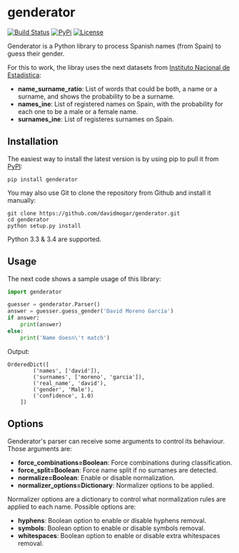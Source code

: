 # genderator

[![Build Status](https://img.shields.io/travis/davidmogar/genderator.svg)](https://travis-ci.org/davidmogar/genderator)
[![PyPi](https://img.shields.io/pypi/v/genderator.svg)](https://pypi.python.org/pypi/genderator)
[![License](https://img.shields.io/github/license/davidmogar/genderator.svg)](https://github.com/davidmogar/genderator/blob/master/LICENSE)

Genderator is a Python library to process Spanish names (from Spain) to guess their
gender.

For this to work, the libray uses the next datasets from [Instituto
Nacional de Estadística](http://www.ine.es):

-  **name\_surname\_ratio**: List of words that could be both, a name or
   a surname, and shows the probability to be a surname.
-  **names\_ine**: List of registered names on Spain, with the
   probability for each one to be a male or a female name.
-  **surnames\_ine**: List of registeres surnames on Spain.

## Installation

The easiest way to install the latest version is by using pip to pull it
from [PyPI](https://pypi.python.org/pypi/genderator):

```
pip install genderator
```

You may also use Git to clone the repository from Github and install it
manually:

```
git clone https://github.com/davidmogar/genderator.git
cd genderator
python setup.py install
```

Python 3.3 & 3.4 are supported.

## Usage

The next code shows a sample usage of this library:

``` python
import genderator

guesser = genderator.Parser()
answer = guesser.guess_gender('David Moreno García')
if answer:
    print(answer)
else:
    print('Name doesn\'t match')
```

Output:

```
OrderedDict([
        ('names', ['david']),
        ('surnames', ['moreno', 'garcia']),
        ('real_name', 'david'),
        ('gender', 'Male'),
        ('confidence', 1.0)
    ])
```

## Options
Genderator's parser can receive some arguments to control its behaviour. Those arguments are:

- **force_combinations=Boolean**: Force combinations during classification.
- **force_split=Boolean**: Force name split if no surnames are detected.
- **normalize=Boolean**: Enable or disable normalization.
- **normalizer_options=Dictionary**: Normalizer options to be applied.

Normalizer options are a dictionary to control what normalization rules are applied to each name. Possible options are:

- **hyphens**: Boolean option to enable or disable hyphens removal.
- **symbols**: Boolean option to enable or disable symbols removal.
- **whitespaces**: Boolean option to enable or disable extra whitespaces removal.